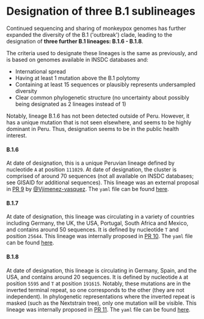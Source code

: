 # Designation of three B.1 sublineages


Continued sequencing and sharing of monkeypox genomes has further expanded the diversity of the B.1 ('outbreak') clade, leading to the designation of **three further B.1 lineages: B.1.6 - B.1.8**.

The criteria used to designate these lineages is the same as previously, and is based on genomes available in INSDC databases and:
- International spread
- Having at least 1 mutation above the B.1 polytomy
- Containing at least 15 sequences or plausibly represents undersampled diversity
- Clear common phylogenetic structure (no uncertainty about possibly being designated as 2 lineages instead of 1)

Notably, lineage B.1.6 has not been detected outside of Peru. However, it has a unique mutation that is not seen elsewhere, and seems to be highly dominant in Peru. Thus, designation seems to be in the public health interest.

#### B.1.6

At date of designation, this is a unique Peruvian lineage defined by nucleotide `A` at position `111029`. At date of designation, the cluster is comprised of around 70 sequences (not all available on INSDC databases; see GISAID for additional sequences).
This lineage was an external proposal in [PR 9](https://github.com/mpxv-lineages/lineage-designation/issues/9) by [@Vjimenez-vasquez](https://github.com/Vjimenez-vasquez).
The `yaml` file can be found [here](../lineages/B.1.6.yml).

#### B.1.7

At date of designation, this lineage was circulating in a variety of countries including Germany, the UK, the USA, Portugal, South Africa and Mexico, and contains around 50 sequences. It is defined by nucleotide `T` and position `25644`.
This lineage was internally proposed in [PR 10](https://github.com/mpxv-lineages/lineage-designation/issues/10).
The `yaml` file can be found [here](../lineages/B.1.7.yml).

#### B.1.8

At date of designation, this lineage is circulating in Germany, Spain, and the USA, and contains around 20 sequences. It is defined by nucleotide `A` at position `5595` and `T` at position `191615`. Notably, these mutations are in the inverted terminal repeat, so one corresponds to the other (they are not independent). In phylogenetic representations where the inverted repeat is masked (such as the Nextstrain tree), only one mutation will be visible.
This lineage was internally proposed in [PR 11](https://github.com/mpxv-lineages/lineage-designation/issues/11).
The `yaml` file can be found [here](../lineages/B.1.8.yml).